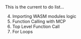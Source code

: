 This is the current to do list...

4) Importing WASM modules logic
1) Function Calling with MCP
1) Top Level Function Call
3) For Loops
